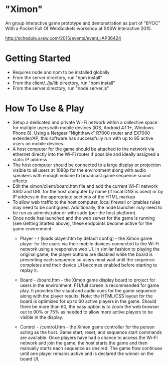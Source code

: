 # "Ximon"

An group interactive game prototype and demonstration as part of "BYOC" With a Pocket Full Of WebSockets workshop at SXSW Interactive 2015.

http://schedule.sxsw.com/2015/events/event_IAP36424

# Getting Started

* Requires node and npm to be installed globally 
* From the server directory, run "npm install"
* From the client/_/js/lib directory, run "npm install"
* From the server directory, run "node server.js"

# How To Use & Play

* Setup a dedicated and private Wi-Fi network within a collective space for multiple users with mobile devices (iOS, Android 4.1.1+, Windows Phone 8). Using a Netgear "Nighthawk" R7000 router and EX7000 extender/AP, this software has successfully run with up to 95 active users on mobile devices.
* A host computer for the game should be attached to the network via ethernet directly into the Wi-Fi router if possible and ideally assigned a static IP address
* The host computer should be connected to a large display or projection visible to all users at 1080p for the environment along with audio speakers with enough volume to broadcast game sequence sound effects
* Edit the ximon/client/board.htm file and add the current Wi-Fi network SSID and URL for the host computer by name (if local DNS is used) or by IP address in the appropriate sections of the HTML markup
* To allow web traffic to the host computer, local firewall or iptables rules may need to be configured. Additionally, the node launcher may need to be run as administrator or with sudo (per the host platform).
* Once node has launched and the web server for the game is running (see Getting Started above), these endpoints become active for the game environment:
	* Player - / (loads player.htm by default config) - the Ximon game player for the users via their mobile devices connected to the Wi-Fi network using a responsive web UI. In similar fashion to playing the original game, the player buttons are disabled while the board is presenting each sequence so users must wait until the sequence completes and their device UI becomes enabled before starting to replay it.
	
	* Board - /board.htm - the Ximon game display board to project for users in the environment. F11/full screen is recommended for game play. It provides the visual and audio cues for the game sequence along with the player results. Note: the HTML/CSS layout for the board is optimized for up to 60 active players in the game. Should there be more than 60, the easy option is to zoom the web browser out to 90% or 75% as needed to allow more active players to be visible in the display.
	
	* Control - /control.htm - the Ximon game controller for the person acting as the host. Game start, reset, and sequence start commands are available. Once players have had a chance to access the Wi-Fi network and join the game, the host starts the game and then manually starts each sequence as desired. The game flow continues until one player remains active and is declared the winner on the board UI.

